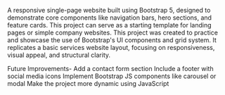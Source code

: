 A responsive single-page website built using Bootstrap 5, designed to demonstrate core components like navigation bars, hero sections, and feature cards. This project can serve as a starting template for landing pages or simple company websites.
This project was created to practice and showcase the use of Bootstrap's UI components and grid system. It replicates a basic services website layout, focusing on responsiveness, visual appeal, and structural clarity.

Future Improvements-
Add a contact form section
Include a footer with social media icons
Implement Bootstrap JS components like carousel or modal
Make the project more dynamic using JavaScript



